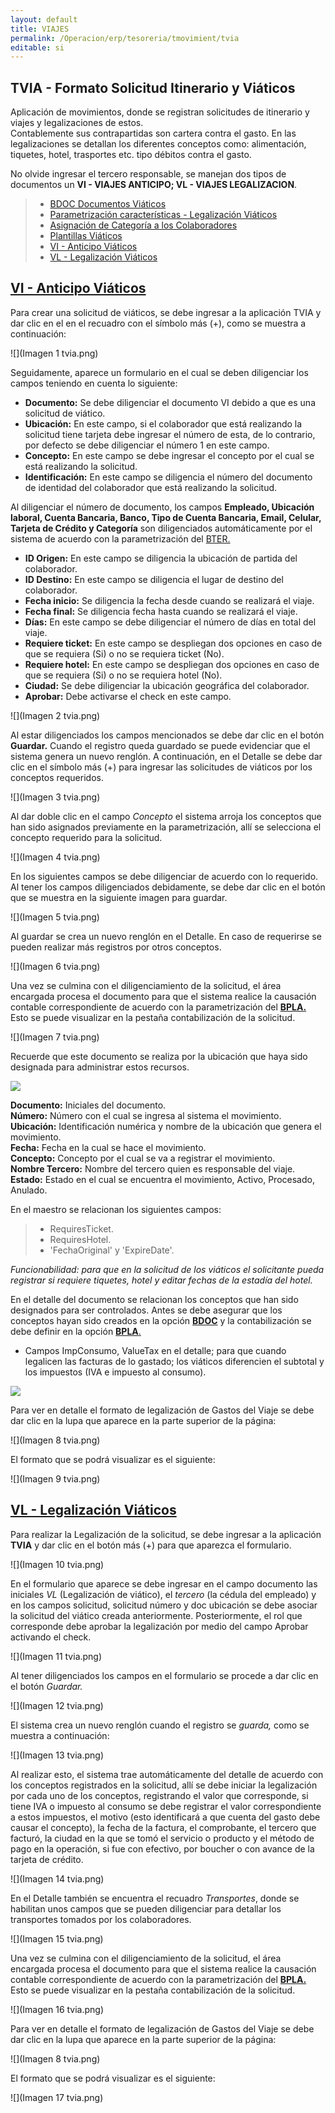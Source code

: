 ```yaml
---
layout: default
title: VIAJES
permalink: /Operacion/erp/tesoreria/tmovimient/tvia
editable: si
---
```


## TVIA - Formato Solicitud Itinerario y Viáticos 


Aplicación de movimientos, donde se registran solicitudes de itinerario y viajes y legalizaciones de estos.  
Contablemente sus contrapartidas son cartera contra el gasto. En las legalizaciones se detallan los diferentes conceptos como: alimentación, tiquetes, hotel, trasportes etc. tipo débitos contra el gasto.  

No olvide ingresar el tercero responsable, se manejan dos tipos de documentos un **VI - VIAJES ANTICIPO; VL - VIAJES LEGALIZACION**.

>+ [BDOC Documentos Viáticos](http://docs.oasiscom.com/Operacion/common/bsistema/bdoc#bdoc-documentos-viáticos)
>+ [Parametrización características - Legalización Viáticos](http://docs.oasiscom.com/Operacion/common/bcomer/bcrc#parametrización-características---legalización-viáticos)
>+ [Asignación de Categoría a los Colaboradores](http://docs.oasiscom.com/Operacion/common/btercer/bter#asignación-de-categoría-a-los-colaboradores)
>+ [Plantillas Viáticos](http://docs.oasiscom.com/Operacion/common/bcuenta/bpla#plantillas-viáticos)
>+ [VI - Anticipo Viáticos](http://docs.oasiscom.com/Operacion/erp/tesoreria/tmovimient/tvia#vi---anticipo-viáticos)
>+ [VL - Legalización Viáticos](http://docs.oasiscom.com/Operacion/erp/tesoreria/tmovimient/tvia#vl---legalización-viáticos)

## [VI - Anticipo Viáticos](http://docs.oasiscom.com/Operacion/erp/tesoreria/tmovimient/tvia#vi---anticipo-viáticos)

Para crear una solicitud de viáticos, se debe ingresar a la aplicación TVIA y dar clic en el en el recuadro con el símbolo más (+), como se muestra a continuación: 

![](Imagen 1 tvia.png)

Seguidamente, aparece un formulario en el cual se deben diligenciar los campos teniendo en cuenta lo siguiente:

- **Documento:** Se debe diligenciar el documento VI debido a que es una solicitud de viático.  
- **Ubicación:** En este campo, si el colaborador que está realizando la solicitud tiene tarjeta debe ingresar el número de esta, de lo contrario, por defecto se debe diligenciar el número 1 en este campo.  
- **Concepto:** En este campo se debe ingresar el concepto por el cual se está realizando la solicitud.  
- **Identificación:** En este campo se diligencia el número del documento de identidad del colaborador que está realizando la solicitud.  

Al diligenciar el número de documento, los campos **Empleado, Ubicación laboral, Cuenta Bancaria, Banco, Tipo de Cuenta Bancaria, Email, Celular, Tarjeta de Crédito y Categoría** son diligenciados automáticamente por el sistema de acuerdo con la parametrización del [BTER.](http://docs.oasiscom.com/Operacion/common/btercer/bter)

- **ID Origen:** En este campo se diligencia la ubicación de partida del colaborador.  
- **ID Destino:** En este campo se diligencia el lugar de destino del colaborador.  
- **Fecha inicio:** Se diligencia la fecha desde cuando se realizará el viaje.  
- **Fecha final:** Se diligencia fecha hasta cuando se realizará el viaje.  
- **Días:** En este campo se debe diligenciar el número de días en total del viaje.  
- **Requiere ticket:** En este campo se despliegan dos opciones en caso de que se requiera (Si) o no se requiera ticket (No).  
- **Requiere hotel:** En este campo se despliegan dos opciones en caso de que se requiera (Si) o no se requiera hotel (No).  
- **Ciudad:** Se debe diligenciar la ubicación geográfica del colaborador.  
- **Aprobar:** Debe activarse el check en este campo.  

![](Imagen 2 tvia.png)

Al estar diligenciados los campos mencionados se debe dar clic en el botón **Guardar.** Cuando el registro queda guardado se puede evidenciar que el sistema genera un nuevo renglón. A continuación, en el Detalle se debe dar clic en el símbolo más (+) para ingresar las solicitudes de viáticos por los conceptos requeridos. 

![](Imagen 3 tvia.png)

Al dar doble clic en el campo *Concepto* el sistema arroja los conceptos que han sido asignados previamente en la parametrización, allí se selecciona el concepto requerido para la solicitud. 

![](Imagen 4 tvia.png)

En los siguientes campos se debe diligenciar de acuerdo con lo requerido.
Al tener los campos diligenciados debidamente, se debe dar clic en el botón que se muestra en la siguiente imagen para guardar.

![](Imagen 5 tvia.png)

Al guardar se crea un nuevo renglón en el Detalle. En caso de requerirse se pueden realizar más registros por otros conceptos. 

![](Imagen 6 tvia.png)

Una vez se culmina con el diligenciamiento de la solicitud, el área encargada procesa el documento para que el sistema realice la causación contable correspondiente de acuerdo con la parametrización del [**BPLA.**]() Esto se puede visualizar en la pestaña contabilización de la solicitud.

![](Imagen 7 tvia.png)

Recuerde que este documento se realiza por la ubicación que haya sido designada para administrar estos recursos.  

![](tvia1.png)

**Documento:** Iniciales del documento.  
**Número:** Número con el cual se ingresa al sistema el movimiento.  
**Ubicación:** Identificación numérica y nombre de la ubicación que genera el movimiento.  
**Fecha:** Fecha en la cual se hace el movimiento.  
**Concepto:** Concepto por el cual se va a registrar el movimiento.  
**Nombre Tercero:** Nombre del tercero quien es responsable del viaje.  
**Estado:** Estado en el cual se encuentra el movimiento, Activo, Procesado, Anulado.  

En el maestro se relacionan los siguientes campos:

>+ RequiresTicket.  
>+ RequiresHotel.  
>+ 'FechaOriginal' y 'ExpireDate'.  

*Funcionabilidad:  para que en la solicitud de los viáticos el solicitante pueda registrar si requiere tiquetes, hotel y editar fechas de la estadía del hotel.*  


En el detalle del documento se relacionan los conceptos que han sido designados para ser controlados. Antes se debe asegurar que los conceptos hayan sido creados en la opción [**BDOC**](http://docs.oasiscom.com/Operacion/common/bsistema/bdoc) y la contabilización se debe definir en la opción [**BPLA**.]()  


* Campos ImpConsumo, ValueTax en el detalle; para que cuando legalicen las facturas de lo gastado; los viáticos diferencien el subtotal y los impuestos (IVA e impuesto al consumo).  

![](tvia3.png)

Para ver en detalle el formato de legalización de Gastos del Viaje se debe dar clic en la lupa que aparece en la parte superior de la página:

![](Imagen 8 tvia.png)

El formato que se podrá visualizar es el siguiente:

![](Imagen 9 tvia.png)

## [VL - Legalización Viáticos](http://docs.oasiscom.com/Operacion/erp/tesoreria/tmovimient/tvia#vl---legalización-viáticos)

Para realizar la Legalización de la solicitud, se debe ingresar a la aplicación **TVIA** y dar clic en el botón más (+) para que aparezca el formulario.

![](Imagen 10 tvia.png)

En el formulario que aparece se debe ingresar en el campo documento las iniciales *VL* (Legalización de viático), el *tercero* (la cédula del empleado) y en los campos solicitud, solicitud número y doc ubicación se debe asociar la solicitud del viático creada anteriormente. Posteriormente, el rol que corresponde debe aprobar la legalización por medio del campo Aprobar activando el check. 

![](Imagen 11 tvia.png)

Al tener diligenciados los campos en el formulario se procede a dar clic en el botón *Guardar.*

![](Imagen 12 tvia.png)

El sistema crea un nuevo renglón cuando el registro se *guarda,* como se muestra a continuación: 

![](Imagen 13 tvia.png)

Al realizar esto, el sistema trae automáticamente del detalle de acuerdo con los conceptos registrados en la solicitud, allí se debe iniciar la legalización por cada uno de los conceptos, registrando el valor que corresponde, si tiene IVA o impuesto al consumo se debe registrar el valor correspondiente a estos impuestos, el motivo (esto identificará a que cuenta del gasto debe causar el concepto), la fecha de la factura, el comprobante, el tercero que facturó, la ciudad en la que se tomó el servicio o producto y el método de pago en la operación, si fue con efectivo, por boucher o con avance de la tarjeta de crédito.

![](Imagen 14 tvia.png)

En el Detalle también se encuentra el recuadro *Transportes*, donde se habilitan unos campos que se pueden diligenciar para detallar los transportes tomados por los colaboradores.

![](Imagen 15 tvia.png)

Una vez se culmina con el diligenciamiento de la solicitud, el área encargada procesa el documento para que el sistema realice la causación contable correspondiente de acuerdo con la parametrización del [**BPLA.**]() Esto se puede visualizar en la pestaña contabilización de la solicitud.

![](Imagen 16 tvia.png)

Para ver en detalle el formato de legalización de Gastos del Viaje se debe dar clic en la lupa que aparece en la parte superior de la página: 

![](Imagen 8 tvia.png)

El formato que se podrá visualizar es el siguiente: 

![](Imagen 17 tvia.png)























